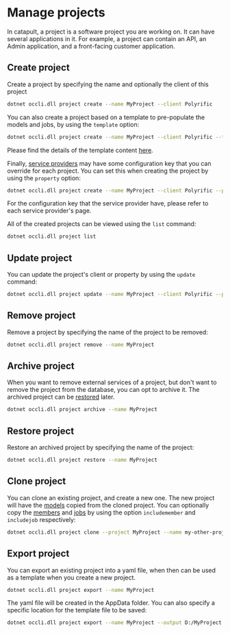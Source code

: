 # Manage projects

In catapult, a project is a software project you are working on. It can have several applications in it. For example, a project can contain an API, an Admin application, and a front-facing customer application.

## Create project
Create a project by specifying the name and optionally the client of this project
```sh
dotnet occli.dll project create --name MyProject --client Polyrific
```

You can also create a project based on a template to pre-populate the models and jobs, by using the `template` option:
```sh
dotnet occli.dll project create --name MyProject --client Polyrific --template my-previous-project
```

Please find the details of the template content [here](../dev-guides/project-template.md).

Finally, [service providers](../home/intro.md#service-providers-plugins) may have some configuration key that you can override for each project. You can set this when creating the project by using the `property` option:
```sh
dotnet occli.dll project create --name MyProject --client Polyrific --property createAdmin:false  
```

For the configuration key that the service provider have, please refer to each service provider's page.

All of the created projects can be viewed using the `list` command:
```sh
dotnet occli.dll project list
```

## Update project

You can update the project's client or property by using the `update` command:
```sh
dotnet occli.dll project update --name MyProject --client Polyrific --property createAdmin:false
```

## Remove project

Remove a project by specifying the name of the project to be removed:
```sh
dotnet occli.dll project remove --name MyProject
```

## Archive project

When you want to remove external services of a project, but don't want to remove the project from the database, you can opt to archive it. The archived project can be [restored](#restore-project) later.
```sh
dotnet occli.dll project archive --name MyProject
```

## Restore project

Restore an archived project by specifying the name of the project:
```sh
dotnet occli.dll project restore --name MyProject
```

## Clone project

You can clone an existing project, and create a new one. The new project will have the [models](data-models.md) copied from the cloned project. You can optionally copy the [members](project-members.md) and [jobs](job-definitions.md) by using the option `includemember` and `includejob` respectively:
```sh
dotnet occli.dll project clone --project MyProject --name my-other-project --includemember --includejob
```

## Export project

You can export an existing project into a yaml file, when then can be used as a template when you create a new project. 
```sh
dotnet occli.dll project export --name MyProject
```

The yaml file will be created in the AppData folder. You can also specify a specific location for the template file to be saved:
```sh
dotnet occli.dll project export --name MyProject --output D:/MyProject.yaml
```